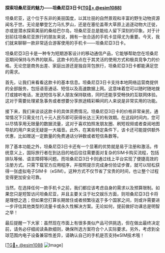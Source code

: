 **探索坦桑尼亚的魅力——坦桑尼亞3日卡[[TG💪+ @esim1088](https://t.me/s/esim1088)]**

坦桑尼亚，这个位于东非的美丽国度，以其壮丽的自然景观和丰富的野生动物资源闻名于世。无论是攀登乞力马扎罗山，还是在塞伦盖蒂大草原上追逐动物大迁徙，亦或是潜水探索美丽的桑给巴尔岛，坦桑尼亚总是能给人留下深刻的印象。对于计划前往坦桑尼亚旅行的朋友来说，拥有一张合适的手机卡显得尤为重要。今天，我们就来聊聊一款非常适合游客使用的手机卡——坦桑尼亞3日卡。

坦桑尼亞3日卡是一种专为短期游客设计的移动通信产品，它能够帮助您在坦桑尼亚期间保持与外界的联系。这款卡的亮点在于其灵活的使用方式和极具竞争力的价格。无论您是商务出差、家庭出游还是独自背包旅行，坦桑尼亞3日卡都能满足您的需求。

首先，让我们来看看这款卡的基本信息。坦桑尼亞3日卡支持本地网络运营商提供的全部服务，包括语音通话、短信以及高速数据上网。这意味着您可以随时随地拨打或接听电话，发送短信与家人朋友保持联络，同时还能享受畅快的互联网体验。这对于需要处理紧急事务或者想要分享旅途精彩瞬间的人来说是非常实用的功能。

接下来，我们来谈谈这款卡的具体资费情况。坦桑尼亞3日卡的价格非常亲民，通常情况下只需支付几十元人民币即可获得长达三天的有效期。在这段时间内，您可以尽情享用无限量的数据流量，这对于喜欢拍照发朋友圈、刷短视频或者查阅地图导航的用户来说无疑是一大福音。此外，在某些特定条件下，该卡还可能提供额外优惠，比如赠送一定数量的免费通话分钟数或者短信条数等。

除了基本功能之外，坦桑尼亞3日卡还有一个显著的优势就是易于注册和激活。传统意义上，国际旅行者在到达目的地后往往需要面对复杂的SIM卡购买流程，包括排队等候、语言障碍等问题。而坦桑尼亞3日卡则通过线上平台实现了便捷高效的注册方式。只需下载官方应用程序，并按照提示完成身份验证步骤，就可以轻松获得一张虚拟电子SIM卡（eSIM）。这种方式不仅节省了宝贵的时间，也让整个过程变得更加安全可靠。

当然，在选择任何一款手机卡之前，我们都应该考虑自身的需求以及预算限制。如果您只是短暂访问坦桑尼亚，并且主要关注于社交娱乐方面，则坦桑尼亞3日卡将是理想之选；但如果您打算长期居住或者频繁往返于多个国家之间，则或许需要进一步评估其他类型的流量卡或永久性解决方案。无论如何，提前做好功课总是明智之举！

最后提醒一下大家：虽然现在市面上有很多类似产品可供挑选，但在做出最终决定前，请务必仔细阅读条款细则，确保所选方案符合个人实际要求。另外，考虑到全球范围内电子设备兼容性差异，请确认自己的手机是否支持eSIM技术哦！

[[TG💪+ @esim1088](https://t.me/s/esim1088) ![Image](https://i.postimg.cc/4NQfJmqS/Snipaste-2025-05-13-00-14-12.png)]
